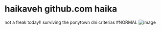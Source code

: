 # haikaveh github.com haika

not a freak today!! surviving the ponytown dni criterias #NORMAL
![image](https://github.com/haikaveh/haikaveh/assets/142762906/f0be52a5-2878-4b38-bdbf-e162346a7e75)
